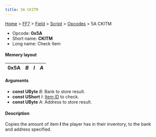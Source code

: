 ```yaml
---
title: 5A CKITM
---
```


[Home](/ff7-flat-wiki/Main%20Page.md) > [FF7](/ff7-flat-wiki/FF7.md) > [Field](/ff7-flat-wiki/FF7/Field.md) > [Script](/ff7-flat-wiki/FF7/Field/Script.md) > [Opcodes](/ff7-flat-wiki/FF7/Field/Script/Opcodes.md) > 5A CKITM

-   Opcode: **0x5A**
-   Short name: **CKITM**
-   Long name: Check Item

#### Memory layout

| 0x5A | *B* | *I* | *A* |
|------|-----|-----|-----|

#### Arguments

-   **const UByte** *B*: Bank to store result.
-   **const UShort** *I*: [Item ID][] to check.
-   **const UByte** *A*: Address to store result.

#### Description

Copies the amount of item **I** the player has in their inventory, to
the bank and address specified.

  [Item ID]: /ff7-flat-wiki/FF7/Field/Item%20ID.md "wikilink"
